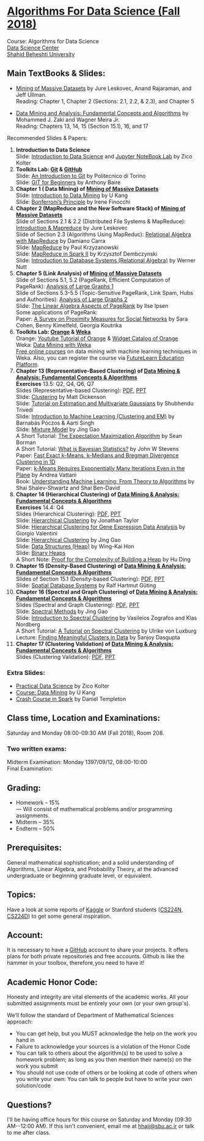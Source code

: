 # [Algorithms For Data Science (Fall 2018)](http://facultymembers.sbu.ac.ir/hhaji/algorithms-for-data-science/)
Course: Algorithms for Data Science <br>
[Data Science Center](http://ds.sbu.ac.ir)<br> 
[Shahid Beheshti University](http://www.sbu.ac.ir/)

## Main TextBooks & Slides:
* [Mining of Massive Datasets](http://www.mmds.org) by Jure Leskovec, Anand Rajaraman, and Jeff Ullman.<br>
Reading: Chapter 1, Chapter 2 (Sections: 2.1, 2.2, & 2.3), and Chapter 5 <br>

* [Data Mining and Analysis: Fundamental Concepts and Algorithms](http://www.dataminingbook.info/pmwiki.php/Main/BookResources) by Mohammed J. Zaki and Wagner Meira Jr.<br>
Reading: Chapters 13, 14, 15 (Section 15.1), 16, and 17

Recommended Slides & Papers: 
1. **Introduction to Data Science** <br>
Slide: [Introduction to Data Science](http://www.datasciencecourse.org/notes/intro/intro.pdf) and [Jupyter NoteBook Lab](http://www.datasciencecourse.org/notes/jupyter/jupyter.pdf) by Zico Kolter <br>
2. **Toolkits Lab: [Git](https://git-scm.com) & [GitHub](https://github.com)** <br>
Slide: [An Introduction to Git](https://elite.polito.it/files/courses/03FYZ/2017/slide/Git-01-intro.pdf) by Politecnico di Torino <br>
Slide: [GIT for Beginners](https://people.irisa.fr/Anthony.Baire/git/git-for-beginners-handout.pdf) by Anthony Baire <br>
3. **Chapter 1 ( Data Mining) of [Mining of Massive Datasets](http://www.mmds.org)** <br>
Slide: [Introduction to Data Mining](https://datalab.snu.ac.kr/~ukang/courses/18S-DM/L2-basics.pdf) by U Kang <br>
Slide: [Bonferroni’s Principle](http://twiki.di.uniroma1.it/pub/BDC/Schedule/lecture6_march31_2014.pdf) by Irene Finocchi <br>
4. **Chapter 2 (MapReduce and the New Software Stack) of [Mining of Massive Datasets](http://www.mmds.org)** <br>
Slide of Sections 2.1 & 2.2 (Distributed File Systems & MapReduce): [Introduction & Mapreduce](http://snap.stanford.edu/class/cs246-2015/slides/01-mapreduce.pdf) by Jure Leskovec <br>
Slide of Section 2.3 (Algorithms Using MapReduc): [Relational Algebra with MapReduce](http://www.di.univr.it/documenti/OccorrenzaIns/matdid/matdid188771.pdf) by Damiano Carra <br>
Slide: [MapReduce](https://www.cs.rutgers.edu/~pxk/417/notes/content/17-mapreduce-slides.pdf) by Paul Krzyzanowski <br> 
Slide: [MapReduce in Spark II](http://www.cs.put.poznan.pl/kdembczynski/lectures/pmds/lectures/mapreduce-II.pdf) by Krzysztof Dembczynski <br>
Slide: [Introduction to Database Systems (Relational Algebra)](http://www.inf.unibz.it/~nutt/IDBs1011/IDBSlides/7-db-relAlg.pdf) by Werner Nutt <br>
5. **Chapter 5 (Link Analysis) of [Mining of Massive Datasets](http://www.mmds.org)** <br>
Slide of Sections 5.1, 5.2 (PageRank, Efficient Computation of PageRank): [Analysis of Large Graphs 1](http://www.mmds.org/mmds/v2.1/ch05-linkanalysis1.pdf)<br>
Slide of Sections 5.3-5.5 (Topic-Sensitive PageRank, Link Spam, Hubs and Authorities): [Analysis of Large Graphs 2](http://www.mmds.org/mmds/v2.1/ch05-linkanalysis1.pdf)<br>
Slide: [The Linear Algebra Aspects of PageRank](http://www4.ncsu.edu/~ipsen/ps/slides_dagstuhl07071.pdf) by Ilse Ipsen <br>
Some applications of PageRank:<br>
Paper: [A Survey on Proximity Measures for Social Networks](https://link.springer.com/chapter/10.1007/978-3-642-34213-4_13) by Sara Cohen, Benny Kimelfeld, Georgia Koutrika <br>
6. **Toolkits Lab: [Orange](https://orange.biolab.si) & [Weka](https://www.cs.waikato.ac.nz/ml/weka/)** <br>
Orange: [Youtube Tutorial of Orange](https://www.youtube.com/channel/UClKKWBe2SCAEyv7ZNGhIe4g) & [Widget Catalog of Orange](https://orange.biolab.si/toolbox/) <br>
Weka: [Data Mining with Weka](https://www.cs.waikato.ac.nz/ml/weka/mooc/dataminingwithweka/) <br>
[Free online courses](https://www.cs.waikato.ac.nz/ml/weka/courses.html) on data mining with machine learning techniques in Weka. Also, you can register the course via [FutureLearn Education Platform](https://www.futurelearn.com/courses/data-mining-with-weka). <br>
7. **Chapter 13 (Representative-Based Clustering) of [Data Mining & Analysis: Fundamental Concepts & Algorithms](http://www.dataminingbook.info/pmwiki.php/Main/BookResources)** <br>
**Exercises** 13.5: Q2, Q4, Q6, Q7 <br>
Slides (Representative-based Clustering): [PDF](http://www.dataminingbook.info/pmwiki.php/Main/BookPathUploads?action=download&upname=slides-chap13.pdf), [PPT](http://www.dataminingbook.info/pmwiki.php/Main/BookPathUploads?action=download&upname=chap13.pptx) <br>
Slide: [Clustering](https://mattdickenson.com/assets/clustering2.pdf) by Matt Dickenson <br>
Slide: [Tutorial on Estimation and Multivariate Gaussians](http://ttic.uchicago.edu/~shubhendu/Slides/Estimation.pdf) by Shubhendu Trivedi <br>
Slide: [Introduction to Machine Learning (Clustering and EM)](http://www.cs.cmu.edu/~aarti/Class/10701_Spring14/slides/EM.pdf) by Barnabás Póczos & Aarti Singh <br>
Slide: [Mixture Model](https://cse.buffalo.edu/~jing/cse601/fa12/materials/clustering_mixture.pdf) by Jing Gao <br>
A Short Tutorial: [The Expectation Maximization Algorithm](https://www.cs.utah.edu/~piyush/teaching/EM_algorithm.pdf) by 
Sean Borman <br>
A Short Tutorial: [What is Bayesian Statistics?](http://www.bandolier.org.uk/painres/download/whatis/What_is_Bay_stats.pdf) by John W Stevens<br>
Paper: [Fast Exact k-Means, k-Medians and Bregman Divergence Clustering in 1D](https://cs.au.dk/~larsen/papers/1dkmeans.pdf) <br>
Paper: [k-Means Requires Exponentially Many Iterations Even in the Plane](http://cseweb.ucsd.edu/~avattani/papers/kmeans.pdf) by Andrea Vattani <br>
Book: [Understanding Machine Learning: From Theory to Algorithms](https://www.amazon.com/Understanding-Machine-Learning-Theory-Algorithms/dp/1107057132) by Shai Shalev-Shwartz and Shai Ben-David <br>
8. **Chapter 14 (Hierarchical Clustering) of [Data Mining & Analysis: Fundamental Concepts & Algorithms](http://www.dataminingbook.info/pmwiki.php/Main/BookResources)** <br>
**Exercises** 14.4: Q4 <br>
 Slides (Hierarchical Clustering): [PDF](http://www.dataminingbook.info/pmwiki.php/Main/BookPathUploads?action=download&upname=slides-chap14.pdf), [PPT](http://www.dataminingbook.info/pmwiki.php/Main/BookPathUploads?action=download&upname=chap14.pptx) <br>
Slide: [Hierarchical Clustering](http://statweb.stanford.edu/~jtaylo/courses/stats202/restricted/notes/hierarchical.pdf) by Jonathan Taylor <br>
Slide: [Hierarchical Clustering for Gene Expression Data Analysis](http://homes.di.unimi.it/valenti/SlideCorsi/MB0910/HierarchicalClustering.pdf) by Giorgio Valentini <br>
Slide: [Hierarchical Clustering](https://cse.buffalo.edu/~jing/cse601/fa12/materials/clustering_hierarchical.pdf) by Jing Gao <br>
Slide: [Data Structures (Heap)](http://www.cs.nthu.edu.tw/~wkhon/ds/ds11/lecture/lecture4.pdf) by Wing-Kai Hon <br>
Slide: [Binary Heaps](https://courses.cs.washington.edu/courses/cse373/06sp/handouts/lecture10.pdf) <br>
A Short Note: [Proof for the Complexity of Building a Heap](http://www.cse.msu.edu/~huding/331material/timecomplexity_for_heap.pdf) by Hu Ding <br>
9. **Chapter 15 (Density-Based Clustering) of [Data Mining & Analysis: Fundamental Concepts & Algorithms](http://www.dataminingbook.info/pmwiki.php/Main/BookResources)** <br>
 Slides of Section 15.1 (Density-based Clustering): [PDF](http://www.dataminingbook.info/pmwiki.php/Main/BookPathUploads?action=download&upname=slides-chap15.pdf), [PPT](http://www.dataminingbook.info/pmwiki.php/Main/BookPathUploads?action=download&upname=chap15.pptx) <br>
Slide: [Spatial Database Systems](http://dna.fernuni-hagen.de/Tutorial-neu.pdf) by 
Ralf Hartmut Güting <br>
10. **Chapter 16 (Spectral and Graph Clustering) of [Data Mining & Analysis: Fundamental Concepts & Algorithms](http://www.dataminingbook.info/pmwiki.php/Main/BookResources)** <br>
Slides (Spectral and Graph Clustering): [PDF](http://www.dataminingbook.info/pmwiki.php/Main/BookPathUploads?action=download&upname=slides-chap16.pdf), [PPT](http://www.dataminingbook.info/pmwiki.php/Main/BookPathUploads?action=download&upname=chap16.pptx) <br>
Slide: [Spectral Methods](https://cse.buffalo.edu/~jing/cse601/fa12/materials/clustering_spectral.pdf) by Jing Gao <br>
Slide: [Introduction to Spectral Clustering](http://www.cvl.isy.liu.se:82/education/graduate/spectral-clustering/SC_course_part1.pdf) by Vasileios Zografos and Klas Nordberg <br>
A Short Tutorial: [A Tutorial on Spectral Clustering](http://www.kyb.mpg.de/fileadmin/user_upload/files/publications/attachments/Luxburg07_tutorial_4488%5b0%5d.pdf) by Ulrike von Luxburg <br>
Lecture: [Finding Meaningful Clusters in Data](https://cseweb.ucsd.edu/~dasgupta/291-unsup/lec5.pdf) by Sanjoy Dasgupta <br>
11. **Chapter 17 (Clustering Validation) of [Data Mining & Analysis: Fundamental Concepts & Algorithms](http://www.dataminingbook.info/pmwiki.php/Main/BookResources)** <br>
Slides (Clustering Validation): [PDF](http://www.dataminingbook.info/pmwiki.php/Main/BookPathUploads?action=download&upname=slides-chap17.pdf), [PPT](http://www.dataminingbook.info/pmwiki.php/Main/BookPathUploads?action=download&upname=chap17.pptx) <br>

### Extra Slides:
* [Practical Data Science](http://www.datasciencecourse.org/lectures/) by Zico Kolter
* [Course: Data Mining](https://datalab.snu.ac.kr/~ukang/courses/18S-DM/) by U Kang
* [Crash Course in Spark](http://web.stanford.edu/class/cs246/recitations/spark_intro.pdf) by Daniel Templeton

## Class time, Location and Examinations:
Saturday and Monday 08:00-09:30 AM (Fall 2018), Room 208. 

### Two written exams:
Midterm Examination: Monday 1397/09/12, 08:00-10:00 <br>
Final Examination:

## Grading:
* Homework – 15% <br>
— Will consist of mathematical problems and/or programming assignments.
* Midterm – 35%
* Endterm – 50%

## Prerequisites:
General mathematical sophistication; and a solid understanding of Algorithms, Linear Algebra, and Probability Theory, at the advanced undergraduate or beginning graduate level, or equivalent.

## Topics:
Have a look at some reports of [Kaggle](https://www.kaggle.com/) or Stanford students ([CS224N](http://nlp.stanford.edu/courses/cs224n/2015/), [CS224D](http://cs224d.stanford.edu/reports_2016.html)) to get some general inspiration.

## Account:
It is necessary to have a [GitHub](https://github.com/) account to share your projects. It offers plans for both private repositories and free accounts. Github is like the hammer in your toolbox, therefore, you need to have it!

## Academic Honor Code:
Honesty and integrity are vital elements of the academic works. All your submitted assignments must be entirely your own (or your own group's).

We’ll follow the standard of Department of Mathematical Sciences approach: 
* You can get help, but you MUST acknowledge the help on the work you hand in
* Failure to acknowledge your sources is a violation of the Honor Code
*  You can talk to others about the algorithm(s) to be used to solve a homework problem; as long as you then mention their name(s) on the work you submit
* You should not use code of others or be looking at code of others when you write your own: You can talk to people but have to write your own solution/code

## Questions?
I'll be having office hours for this course on Saturday and Monday (09:30 AM--12:00 AM). If this isn't convenient, email me at hhaji@sbu.ac.ir or talk to me after class.

